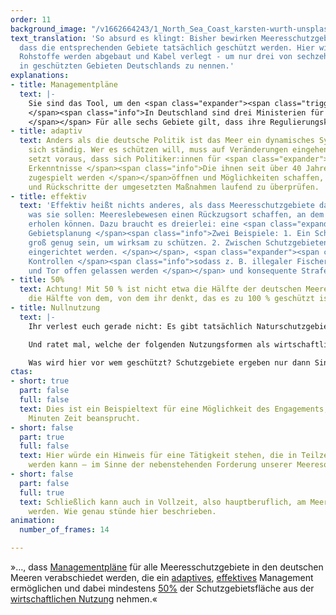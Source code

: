 ```yaml
---
order: 11
background_image: "/v1662664243/1_North_Sea_Coast_karsten-wurth-unsplash_bchl3t_jjzp4x.jpg"
text_translation: 'So absurd es klingt: Bisher bewirken Meeresschutzgebiete nicht,
  dass die entsprechenden Gebiete tatsächlich geschützt werden. Hier wird gefischt,
  Rohstoffe werden abgebaut und Kabel verlegt - um nur drei von sechzehn legalen Nutzungsformen
  in geschützten Gebieten Deutschlands zu nennen.'
explanations:
- title: Managementpläne
  text: |-
    Sie sind das Tool, um den <span class="expander"><span class="trigger">Ist- </span><span class="info">die in einem Gebiet vorkommenden Tiere, Pflanzen und Ökosysteme</span></span>und den <span class="expander"><span class="trigger">Soll-Zustand </span><span class="info">die Entwicklungsziele und entsprechenden Maßnahmen zur Erreichung dieser </span></span> eines Gebiets im Meer zu beschreiben. 2020 wurden Managementpläne für jeweils drei Gebiete in der <span class="sidenote"><cite class="icon-image"><a href="https://res.cloudinary.com/deepwave-org/image/upload/v1669584003/Deepwave_MO_Schutzgebiete_Nordsee_bbswv4.png" target="_blank" rel="noopener">Die drei Schutzgebiete: „Doggerbank“, „Borkum Riffgrund“ und „Sylter Außenriff – Östliche Deutsche Bucht“</a></cite> <span>Nord-</span></span> und <span class="sidenote"><cite class="icon-image"><a href="https://res.cloudinary.com/deepwave-org/image/upload/v1669584005/Deepwave_MO_Schutzgebiete_Ostsee_obsyix.png" target="_blank" rel="noopener">Die drei Schutzgebiete: „Fehmarnbelt“, „Kadetrinne“ und „Pommersche Bucht - Rönnebank“</a></cite> <span>Ostsee</span></span> <span class="expander"><span class="trigger">veröffentlicht.
    </span><span class="info">In Deutschland sind drei Ministerien für Managementpläne in der Ausschließlichen Wirtschaftszone (kurz: AWZ. Die AWZ beginnt 12 Seemeilen von der deutschen Küste entfernt und reicht bis zu 200 Seemeilen seewärts. Sie gehört nicht zum Territorium des jeweiligen Landes, aber es hat dort bestimmte Pflichten und Rechte) zuständig: das Bundesministerium für Umwelt, Naturschutz, nukleare Sicherheit und Verbraucherschutz (<a href="https://www.bmuv.de/" target="_blank">BMUV</a>), welches Zuarbeit vom Bundesamt für Naturschutz (<a href="https://www.bfn.de/" target="_blank">BfN</a>) und Umweltbundesamt (<a href="https://www.umweltbundesamt.de/" target="_blank">UBA</a>) erhält, das Bundesministerium für Ernährung und Landwirtschaft (<a href="https://www.bmel.de/DE/Home/home_node.html" target="_blank">BMEL</a>) und das Bundesministerium für Digitales und Verkehr (<a href="https://bmdv.bund.de/DE/Home/home.html" target="_blank">BMDV</a>). Innerhalb der 12-Seemeilen-Zone, also für die Küstengewässer, sind die angrenzenden Bundesländer für den Meeresschutz zuständig.
    </span></span> Für alle sechs Gebiete gilt, dass ihre Regulierungskonzepte nicht ausreichen, um sie von der wirtschaftlichen Nutzung zu befreien. So wie sie aktuell formuliert sind, bringen die Managementpläne den deutschen Meeren wenig – und denen viel, die sie ausbeuten.
- title: adaptiv
  text: Anders als die deutsche Politik ist das Meer ein dynamisches System und verändert
    sich ständig. Wer es schützen will, muss auf Veränderungen eingehen können. Das
    setzt voraus, dass sich Politiker:innen für <span class="expander"><span class="trigger">wissenschaftliche
    Erkenntnisse </span><span class="info">Die ihnen seit über 40 Jahren von Wissenschaftler:innen
    zugespielt werden </span></span>öffnen und Möglichkeiten schaffen, Fortschritte
    und Rückschritte der umgesetzten Maßnahmen laufend zu überprüfen.
- title: effektiv
  text: 'Effektiv heißt nichts anderes, als dass Meeresschutzgebiete das tun können,
    was sie sollen: Meereslebewesen einen Rückzugsort schaffen, an dem sie sich wirklich
    erholen können. Dazu braucht es dreierlei: eine <span class="expander"><span class="trigger">ganzheitliche
    Gebietsplanung </span><span class="info">Zwei Beispiele: 1. Ein Schutzgebiet sollte
    groß genug sein, um wirksam zu schützen. 2. Zwischen Schutzgebieten müssen Wanderkorridore
    eingerichtet werden. </span></span>, <span class="expander"><span class="trigger">strikte
    Kontrollen </span><span class="info">sodass z. B. illegaler Fischerei nicht Tür
    und Tor offen gelassen werden </span></span> und konsequente Strafen bei Verstößen.'
- title: 50%
  text: Achtung! Mit 50 % ist nicht etwa die Hälfte der deutschen Meere gemeint, sondern
    die Hälfte von dem, von dem ihr denkt, das es zu 100 % geschützt ist.
- title: Nullnutzung
  text: |-
    Ihr verlest euch gerade nicht: Es gibt tatsächlich Naturschutzgebiete, in denen wirtschaftliche Nutzung weiterhin erlaubt ist.

    Und ratet mal, welche der folgenden Nutzungsformen als wirtschaftlich gelten: Sprengungen von Bomben aus den Weltkriegen, militärische Übungsmanöver, <span class="sidenote"><cite class="icon-image"><a href="https://res.cloudinary.com/deepwave-org/image/upload/v1669584002/Deepwave_Infografik_Schleppnetzfischerei_jhjkbf.png" target="_blank" rel="noopener">Infografik pelagische Schleppnetzfischerei und Grundschleppnetzfischerei</a></cite> <span>Grundschleppnetzfischerei</span></span>, Stellnetze, Aufsuchung und Gewinnung von Kohlenwasserstoffen (also auf deutsch: Erdöl- und Erdgasbohrungen), Endlagerung von CO₂-Einträgen, Offshore-Windanlagen, Verlegung von Kabeln und Rohren, Containerschiffe, Fähren, Sportboote, Flugzeuge, <span class="sidenote"><cite class="icon-link_external"><a href="https://www.bfn.de/themen/meeresnaturschutz/belastungen-im-meer/sand-und-kiesabbau.html" target="_blank" rel="noopener">Infoseite des BfN zu Sand- und Kiesabbau</a></cite><span>Sand- und Kiesabbau</span></span> – Überraschung: <span class="sidenote"><cite class="icon-image"><a href="https://res.cloudinary.com/deepwave-org/image/upload/v1669741483/Deepwave_Info_Nutzungsformen_AWZ_DE_Nordsee_2_g7vyad.png" target="_blank" rel="noopener">Tabelle legale Nutzungsformen in Schutzgebieten</a></cite> <span>alle.</span></span> Und wir fragen uns:

    Was wird hier vor wem geschützt? Schutzgebiete ergeben nur dann Sinn, wenn sie als <span class="sidenote"><cite class="icon-image"><a href="https://res.cloudinary.com/deepwave-org/image/upload/v1669584008/Deepwave_MPAs_Merkmale_fpjgmo.png" target="_blank" rel="noopener">Infografik verschiedene Nutzungszonen</a></cite> <span>Nullnutzungszonen</span></span> oder zumindest als <span class="sidenote"><cite class="icon-link_external"><a href="https://www.youtube.com/watch?v=EJW_Rkn5xZM" target="_blank" rel="noopener">So kann es laufen, wenn es gut läuft: 5-Minuten Video zu "Why Are Marine Protected Areas Important?" von Scripps Oceanography</a></cite><span>Fang- und Abbauverbotszonen</span></span>eingestuft werden.
ctas:
- short: true
  part: false
  full: false
  text: Dies ist ein Beispieltext für eine Möglichkeit des Engagements, das nur wenige
    Minuten Zeit beansprucht.
- short: false
  part: true
  full: false
  text: Hier würde ein Hinweis für eine Tätigkeit stehen, die in Teilzeit erledigt
    werden kann – im Sinne der nebenstehenden Forderung unserer Meeresoffensive.
- short: false
  part: false
  full: true
  text: Schließlich kann auch in Vollzeit, also hauptberuflich, am Meeresschutz gewirkt
    werden. Wie genau stünde hier beschrieben.
animation:
  number_of_frames: 14

---
```

»…, dass [Managementpläne](# "Managmentpläne") für alle Meeresschutzgebiete in den deutschen Meeren verabschiedet werden, die ein [adaptives](# "adaptiv"), [effektives](# "effektiv") Management ermöglichen und dabei mindestens [50%](# "50%") der Schutzgebietsfläche aus der [wirtschaftlichen Nutzung](# "Nullnutzung") nehmen.«
